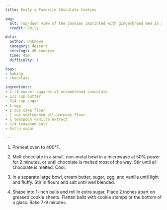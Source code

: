 ```yaml
---
title: Emily's Favorite Chocolate Cookies

img:
  alt: Top-down view of the cookies imprinted with gingerbread men in a tin.
  credit: Emily

data:
  author: Unknown
  category: dessert
  servings: 40 cookies
  time: 45m
  difficulty: 1

tags:
- baking
- chocolate

ingredients:
- 2 (1-ounce) squares of unsweetened chocolate
- 1/2 cup butter
- 3/4 cup sugar
- 1 egg
- 1 cup cake flour
- 1 cup unbleached all-purpose flour
- 1 teaspoon vanilla extract
- 1/4 teaspoon salt
- Extra sugar

---
```


1. Preheat oven to 400°F.

2. Melt chocolate in a small, non-metal bowl in a microwave at 50% power for 2 minutes, or until chocolate is melted most of the way. Stir until all chocolate is melted. Cool.

3. In a separate large bowl, cream butter, sugar, egg, and vanilla until light and fluffy. Stir in flours and salt until well blended.

4. Shape into 1-inch balls and roll in extra sugar. Place 2 inches apart on greased cookie sheets. Flatten balls with cookie stamps or the bottom of a glass. Bake 7-9 minutes.